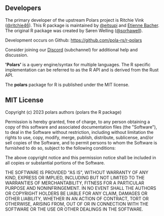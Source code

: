 ## Developers

The primary developer of the upstream Polars project is Ritchie Vink
([@ritchie46](https://github.com/ritchie46)). This R package is
maintained by [@eitsupi](https://github.com/eitsupi) and [Etienne Bacher](https://github.com/etiennebacher). The original R package was created by Søren Welling
([@sorhawell](https://github.com/sorhawell)).

Development occurs on Github: https://github.com/pola-rs/r-polars

Consider joining our [Discord](https://discord.com/invite/4UfP5cfBE7)
(subchannel) for additional help and discussion.

**'Polars'** is a query engine/syntax for multiple languages. The R specific implementation
can be referred to as the R API and is derived from the Rust API.

The **polars** package for R is published under the MIT license.

## MIT License

Copyright (c) 2023 polars authors (polars the R package)

Permission is hereby granted, free of charge, to any person obtaining a copy
of this software and associated documentation files (the "Software"), to deal
in the Software without restriction, including without limitation the rights
to use, copy, modify, merge, publish, distribute, sublicense, and/or sell
copies of the Software, and to permit persons to whom the Software is
furnished to do so, subject to the following conditions:

The above copyright notice and this permission notice shall be included in all
copies or substantial portions of the Software.

THE SOFTWARE IS PROVIDED "AS IS", WITHOUT WARRANTY OF ANY KIND, EXPRESS OR
IMPLIED, INCLUDING BUT NOT LIMITED TO THE WARRANTIES OF MERCHANTABILITY,
FITNESS FOR A PARTICULAR PURPOSE AND NONINFRINGEMENT. IN NO EVENT SHALL THE
AUTHORS OR COPYRIGHT HOLDERS BE LIABLE FOR ANY CLAIM, DAMAGES OR OTHER
LIABILITY, WHETHER IN AN ACTION OF CONTRACT, TORT OR OTHERWISE, ARISING FROM,
OUT OF OR IN CONNECTION WITH THE SOFTWARE OR THE USE OR OTHER DEALINGS IN THE
SOFTWARE.
